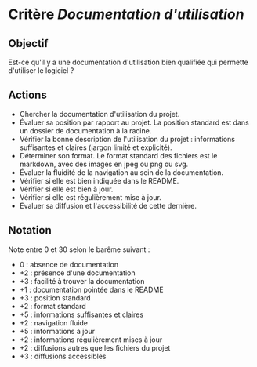 # Critère *Documentation d'utilisation*

## Objectif
Est-ce qu'il y a une documentation d'utilisation bien qualifiée qui permette d'utiliser le logiciel ?

## Actions
- Chercher la documentation d'utilisation du projet.
- Évaluer sa position par rapport au projet. La position standard est dans un dossier de documentation à la racine. 
- Vérifier la bonne description de l'utilisation du projet : informations suffisantes et claires (jargon limité et explicité).
- Déterminer son format. Le format standard des fichiers est le markdown, avec des images en jpeg ou png ou svg.
- Évaluer la fluidité de la navigation au sein de la documentation. 
- Vérifier si elle est bien indiquée dans le README. 
- Vérifier si elle est bien à jour.
- Vérifier si elle est régulièrement mise à jour. 
- Évaluer sa diffusion et l'accessibilité de cette dernière. 
  
## Notation
Note entre 0 et 30 selon le barême suivant :
- 0 : absence de documentation
- +2 : présence d'une documentation
- +3 : facilité à trouver la documentation
- +1 : documentation pointée dans le README
- +3 : position standard
- +2 : format standard
- +5 : informations suffisantes et claires
- +2 : navigation fluide
- +5 : informations à jour
- +2 : informations régulièrement mises à jour
- +2 : diffusions autres que les fichiers du projet
- +3 : diffusions accessibles
